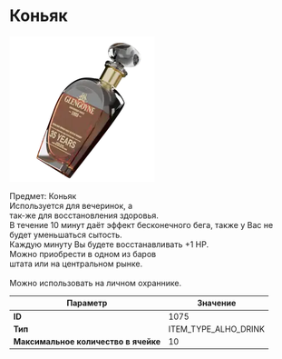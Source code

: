 # Коньяк

![Item Image](../img/1075.webp?raw=true)

Предмет: Коньяк<br>Используется для вечеринок, а<br>так-же для восстановления здоровья.<br>В течение 10 минут даёт эффект бесконечного бега, также у Вас не будет уменьшаться сытость.<br>Каждую минуту Вы будете восстанавливать +1 HP.<br>Можно приобрести в одном из баров<br>штата или на центральном рынке.<br><br>Можно использовать на личном охраннике.


| Параметр | Значение |
|----------|----------|
| **ID** | 1075 |
| **Тип** | ITEM_TYPE_ALHO_DRINK |
| **Максимальное количество в ячейке** | 10 |

